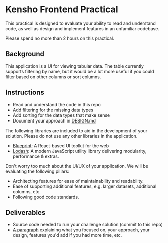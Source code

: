 # Kensho Frontend Practical

This practical is designed to evaluate your ability to read and understand code,
as well as design and implement features in an unfamiliar codebase.

Please spend no more than 2 hours on this practical.

## Background

This application is a UI for viewing tabular data. The table currently supports
filtering by name, but it would be a lot more useful if you could filter based
on other columns or sort columns.

## Instructions

- Read and understand the code in this repo
- Add filtering for the missing data types
- Add sorting for the data types that make sense
- Document your approach in [DESIGN.md](./DESIGN.md)

The following libraries are included to aid in the development of your solution. Please do not use any other libraries in the application.

- [Blueprint](https://blueprintjs.com/): A React-based UI toolkit for the web
- [Lodash](https://lodash.com/): A modern JavaScript utility library delivering modularity, performance & extras.

Don't worry too much about the UI/UX of your application. We will be evaluating the following pillars:

- Architecting features for ease of maintainability and readability.
- Ease of supporting additional features, e.g. larger datasets, additional columns, etc.
- Following good code standards.

## Deliverables

- Source code needed to run your challenge solution (commit to this repo)
- [A paragraph](./DESIGN.md) explaining what you focused on, your approach, your design, features you'd add if you had more time, etc.
